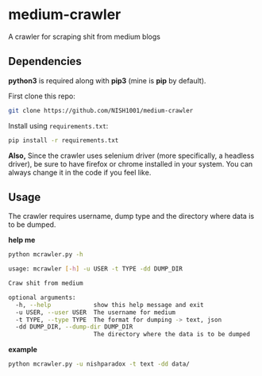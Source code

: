 # medium-crawler
A crawler for scraping shit from medium blogs

## Dependencies
**python3** is required along with **pip3** (mine is **pip** by default).

First clone this repo:
```bash
git clone https://github.com/NISH1001/medium-crawler
```

Install using `requirements.txt`:
```bash
pip install -r requirements.txt
```

**Also,**
Since the crawler uses selenium driver (more specifically, a headless driver), be sure to have firefox or chrome installed
in your system. You can always change it in the code if you feel like.

## Usage
The crawler requires username, dump type and the directory where data is to be dumped.  

**help me**
```bash
python mcrawler.py -h
```

```bash
usage: mcrawler [-h] -u USER -t TYPE -dd DUMP_DIR

Craw shit from medium

optional arguments:
  -h, --help            show this help message and exit
  -u USER, --user USER  The username for medium
  -t TYPE, --type TYPE  The format for dumping -> text, json
  -dd DUMP_DIR, --dump-dir DUMP_DIR
                        The directory where the data is to be dumped
```

**example**
```bash
python mcrawler.py -u nishparadox -t text -dd data/
```
